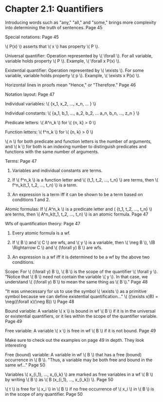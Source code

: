 # Chapter 2.1: Quantifiers

Introducing words such as "any," "all," and "some," brings more complexity into determining the truth of sentences. Page 45

Special notations: Page 45

\\( P\(x\) \\) asserts that \\( x \\) has property \\( P \\).

Universal quantifier: Operation represented by \\( \forall \\). 
For all variable, variable holds property \\( P \\). Example, \\( \forall x P\(x\) \\).

Existential quantifier: Operation represented by \\( \exists \\). 
For some variable, variable holds property \\( p \\). Example, \\( \exists x P\(x\) \\).

Horizontal lines in proofs mean "Hence," or "Therefore." Page 46

Notation layout: Page 47

Individual variables: \\( \{x_1, x_2, ..., x_n, ... \} \\)

Individual constants: \\( \{a_1, b_1, ..., a_2, b_2, ... a_n, b_n, ..., z_n \} \\)

Predicate letters: \\( A^n_k \\) for \\( \{n, k\} > 0 \\)

Function letters: \\( f^n_k \\) for \\( \{n, k\} > 0 \\)

\\( n \\) for both predicate and function letters is the number of arguments,
and \\( k \\) for both is an indexing number to distinguish
predicates and functions with the same number of arguments.

Terms: Page 47

1. Variables and individual constants are terms.

2. If \\( f^n_k \\) is a function letter and \\( \{t_1, t_2, ..., t_n\} \\) are terms,
then \\( f^n_k\(t_1, t_2, ..., t_n\) \\) is a term.

3. An expression is a term iff it can be shown to be a term based on conditions 1 and 2.

Atomic formulas: If \\( A^n_k \\) is a predicate letter and \( \{t_1, t_2, ..., t_n\} \\) are terms,
then \\( A^n_k\(t_1, t_2, ..., t_n\) \\) is an atomic formula. Page 47

Wfs of quantification theory: Page 47

1. Every atomic formula is a wf.

2. If \\( B \\) and \\( C \\) are wfs, and \\( y \\) is a variable, 
then \\( \neg B \\), \\(B \Rightarrow C \\) and \\( \(\forall y\) B \\) are wfs.

3. An expression is a wf iff it is determined to be a wf by the above two conditions.

Scope: For \\( \(\forall y\) B \\), \\( B \\) is the scope of the quantifier \\( \forall y \\).
"Notice that \\( B \\) need not contain the variable \\( y \\). In that case, we understand \\( \(\forall y\) B \\)
to mean the same thing as \\( B \\)." Page 48

"It was unnecessary for us to use the symbol \\( \exists \\) as a primitive symbol
because we can define existential quantification..." \\( \(\(\exists x\)B\) = \neg\(\(\forall x\)\(\neg B\)\) \\) Page 48

Bound variable: A variable \\( x \\) is bound in wf \\( B \\) if it is in the universal or existential quantifiers,
or it lies within the scope of the quantifier variable. Page 49

Free variable: A variable \\( x \\) is free in wf \\( B \\) if it is not bound. Page 49

Make sure to check out the examples on page 49 in depth. They look interesting

Free (bound) variable: A variable in wf \\( B \\) that has a free (bound) occurrence in \\( B \\). "Thus, a variable may be 
both free and bound in the same wf..." Page 50

Variables \\( x_{i_1}, ..., x_{i_k} \\) are marked as free variables in a wf \\( B \\) by writing \\( B \\)
as \\( B \(x_{i_1}, ..., x_{i_k}\) \\). Page 50

\\( t \\) is free for \\( x_i \\) in \\( B \\) if no free occurrence of \\( x_i \\) in \\( B \\)
is in the scope of any quantifier. Page 50

